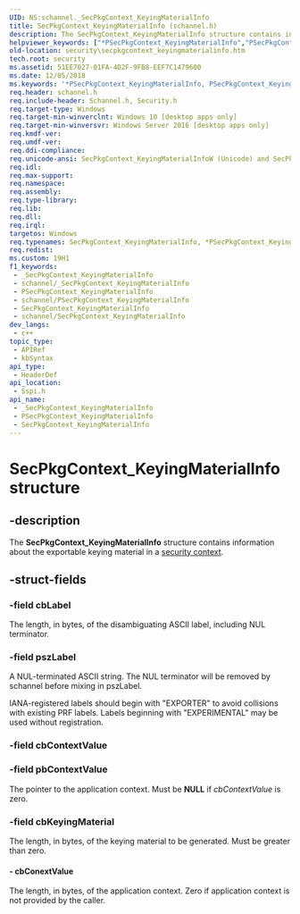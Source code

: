 ```yaml
---
UID: NS:schannel._SecPkgContext_KeyingMaterialInfo
title: SecPkgContext_KeyingMaterialInfo (schannel.h)
description: The SecPkgContext_KeyingMaterialInfo structure contains information about the exportable keying material in a security context.
helpviewer_keywords: ["*PSecPkgContext_KeyingMaterialInfo","PSecPkgContext_KeyingMaterialInfo","PSecPkgContext_KeyingMaterialInfo structure pointer [Security]","SecPkgContext_KeyingMaterialInfo","SecPkgContext_KeyingMaterialInfo structure [Security]","SecPkgContext_KeyingMaterialInfoA","SecPkgContext_KeyingMaterialInfoW","_SecPkgContext_KeyingMaterialInfo","security.secpkgcontext_keyingmaterialinfo","sspi/PSecPkgContext_KeyingMaterialInfo","sspi/SecPkgContext_KeyingMaterialInfo","sspi/SecPkgContext_KeyingMaterialInfoA","sspi/SecPkgContext_KeyingMaterialInfoW"]
old-location: security\secpkgcontext_keyingmaterialinfo.htm
tech.root: security
ms.assetid: 51EE7027-01FA-4D2F-9FB8-EEF7C1479600
ms.date: 12/05/2018
ms.keywords: '*PSecPkgContext_KeyingMaterialInfo, PSecPkgContext_KeyingMaterialInfo, PSecPkgContext_KeyingMaterialInfo structure pointer [Security], SecPkgContext_KeyingMaterialInfo, SecPkgContext_KeyingMaterialInfo structure [Security], SecPkgContext_KeyingMaterialInfoA, SecPkgContext_KeyingMaterialInfoW, _SecPkgContext_KeyingMaterialInfo, security.secpkgcontext_keyingmaterialinfo, sspi/PSecPkgContext_KeyingMaterialInfo, sspi/SecPkgContext_KeyingMaterialInfo, sspi/SecPkgContext_KeyingMaterialInfoA, sspi/SecPkgContext_KeyingMaterialInfoW'
req.header: schannel.h
req.include-header: Schannel.h, Security.h
req.target-type: Windows
req.target-min-winverclnt: Windows 10 [desktop apps only]
req.target-min-winversvr: Windows Server 2016 [desktop apps only]
req.kmdf-ver: 
req.umdf-ver: 
req.ddi-compliance: 
req.unicode-ansi: SecPkgContext_KeyingMaterialInfoW (Unicode) and SecPkgContext_KeyingMaterialInfoA (ANSI)
req.idl: 
req.max-support: 
req.namespace: 
req.assembly: 
req.type-library: 
req.lib: 
req.dll: 
req.irql: 
targetos: Windows
req.typenames: SecPkgContext_KeyingMaterialInfo, *PSecPkgContext_KeyingMaterialInfo
req.redist: 
ms.custom: 19H1
f1_keywords:
 - _SecPkgContext_KeyingMaterialInfo
 - schannel/_SecPkgContext_KeyingMaterialInfo
 - PSecPkgContext_KeyingMaterialInfo
 - schannel/PSecPkgContext_KeyingMaterialInfo
 - SecPkgContext_KeyingMaterialInfo
 - schannel/SecPkgContext_KeyingMaterialInfo
dev_langs:
 - c++
topic_type:
 - APIRef
 - kbSyntax
api_type:
 - HeaderDef
api_location:
 - Sspi.h
api_name:
 - _SecPkgContext_KeyingMaterialInfo
 - PSecPkgContext_KeyingMaterialInfo
 - SecPkgContext_KeyingMaterialInfo
---
```


# SecPkgContext_KeyingMaterialInfo structure


## -description

The <b>SecPkgContext_KeyingMaterialInfo</b> structure contains information about the exportable keying material in a <a href="/windows/desktop/SecGloss/s-gly">security context</a>.

## -struct-fields

### -field cbLabel

The length, in bytes, of the disambiguating ASCII label, including NUL terminator.

### -field pszLabel

 A NUL-terminated ASCII string. The NUL terminator will be removed by schannel before mixing in pszLabel. 

IANA-registered labels should begin with "EXPORTER" to  avoid collisions with existing PRF labels. Labels beginning with "EXPERIMENTAL" may be used without registration.

### -field cbContextValue

### -field pbContextValue

The pointer to the application context. Must be <b>NULL</b> if <i>cbContextValue</i> is zero.

### -field cbKeyingMaterial

The length, in bytes, of the keying material to be generated. Must be greater than zero.


#### - cbConextValue

The length, in bytes, of the application context. Zero if application context is not provided by the caller.


